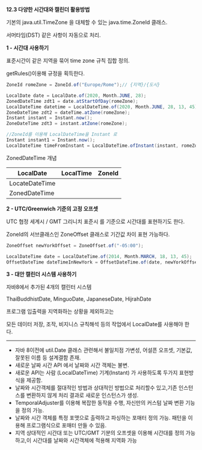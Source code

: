 **12.3 다양한 시간대와 캘린더 활용방법**

기본의 java.util.TimeZone 을 대체할 수 있는 java.time.ZoneId 클래스.

서머타임(DST) 같은 사항이 자동으로 처리.

**1 - 시간대 사용하기**

표준시간이 같은 지역을 묶어 time zone 규칙 집합 정의.

getRules()이용해 규정을 획득한다.

```java
ZoneId romeZone = ZoneId.of("Europe/Rome");// {지역}/{도시}

LocalDate date = LocalDate.of(2020, Month.JUNE, 28);
ZonedDateTime zdt1 = date.atStartOfDay(romeZone);
LocalDateTime datetime = LocalDateTime.of(2020, Month.JUNE, 28, 13, 45);
ZoneDateTime zdt2 = dateTime.atZone(romeZone);
Instant instant = Instant.now();
ZoneDateTime zdt3 = instant.atZone(romeZone);

//ZoneId를 이용해 LocalDateTime을 Instant 로
Instant instant1 = Instant.now();
LocalDateTime timeFromInstant = LocalDateTime.ofInstant(instant, romeZone);
```

ZonedDateTime 개념

| LocalDate | LocalTime | ZoneId |
| --- | --- | --- |
| LocateDateTime |  |  |
| ZonedDateTime |  |  |

**2 - UTC/Greenwich 기준의 고정 오프셋**

UTC 협정 세계시 / GMT 그리니치 표준시 를 기준으로 시간대를 표현하기도 한다.

ZoneId의 서브클래스인 ZoneOffset 클래스로 기간값 차이 표현 가능하다.

```java
ZoneOffset newYorkOffset = ZoneOffset.of("-05:00");

LocalDateTime date = LocalDateTime.of(2014, Month.MARCH, 18, 13, 45);
OffsetDateTime dateTimeInNewYork = OffsetDateTime.of(date, newYorkOffset);

```

**3 - 대안 캘린더 시스템 사용하기**

자바8에서 추가된 4개의 캘린터 시스템

ThaiBuddhistDate, MinguoDate, JapaneseDate, HijrahDate

프로그램 입출력을 지역화하는 상황을 제외하고는

모든 데이터 저장, 조작, 비지니스 규칙해석 등의 작업에서 LocalDate를 사용해야 한다.

---

- 자바 8이전에 util.Date 클래스 관련해서 불일치점 가변성, 어설픈 오프셋, 기본값, 잘못된 이름 등 설계결함 존재.
- 새로운 날짜 시간 API 에서 날짜와 시간 객체는 불변.
- 새로운 API는 사람 (LocalDateTime) 기계(Instant) 가 사용하도록 두가지 표현방식을 제공함.
- 날짜와 시간객체를 절대적인 방법과 상대적인 방법으로 처리할수 있고,기존 인스턴스를 변환하지 않게 처리 결과로 새로운 인스턴스가 생성.
- TemporalAdjuster를 이용해 복잡한 동작을 수행, 자신만의 커스텀 날짜 변환 기능을 정의 가능.
- 날짜와 시간 객체를 특정 포맷으로 출력하고 파싱하는 포매터 정의 가능. 패턴을 이용해 프로그램식으로 포매터 만들 수 있음.
- 지역 상대적인 시간대 또는 UTC/GMT 기분의 오프셋을 이용해 시간대를 정의 가능하고,이 시간대를 날짜와 시간객체에 적용해 지역화 가능
